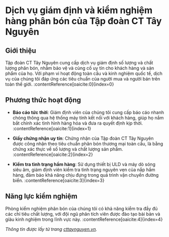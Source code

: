 # Dịch vụ giám định và kiểm nghiệm hàng phân bón của Tập đoàn CT Tây Nguyên

## Giới thiệu

Tập đoàn CT Tây Nguyên cung cấp dịch vụ giám định số lượng và chất lượng phân bón, nhằm bảo vệ và củng cố uy tín cho khách hàng và sản phẩm của họ. Với phạm vi hoạt động toàn cầu và kinh nghiệm quốc tế, dịch vụ của chúng tôi đáp ứng các tiêu chuẩn của người mua và người bán trên toàn thế giới. :contentReference[oaicite:0]{index=0}

## Phương thức hoạt động

- **Báo cáo tức thời**: Giám định viên của chúng tôi cung cấp báo cáo nhanh chóng thông qua hệ thống máy tính kết nối với khách hàng, giúp họ nắm bắt chính xác tình hình hàng hóa và đưa ra quyết định kịp thời. :contentReference[oaicite:1]{index=1}

- **Giấy chứng nhận uy tín**: Chứng nhận của Tập đoàn CT Tây Nguyên được công nhận theo tiêu chuẩn phân bón thương mại toàn cầu, là bằng chứng xác thực về số lượng và chất lượng sản phẩm. :contentReference[oaicite:2]{index=2}

- **Kiểm tra tình trạng hầm hàng**: Sử dụng thiết bị ULD và máy dò sóng siêu âm, giám định viên kiểm tra tình trạng nguyên vẹn của nắp hầm hàng, đảm bảo khả năng chịu đựng trong quá trình vận chuyển đường biển. :contentReference[oaicite:3]{index=3}

## Năng lực kiểm nghiệm

Phòng kiểm nghiệm phân bón của chúng tôi có khả năng kiểm tra đầy đủ các chỉ tiêu chất lượng, với đội ngũ phân tích viên được đào tạo bài bản và giàu kinh nghiệm trong lĩnh vực này. :contentReference[oaicite:4]{index=4}

*Thông tin được lấy từ trang [cttaynguyen.vn](https://cttaynguyen.vn/dich-vu-giam-dinh-va-kiem-nghiem-hang-phan-bon/).*

